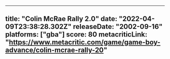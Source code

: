 
---
title: "Colin McRae Rally 2.0"
date: "2022-04-09T23:38:28.302Z"
releaseDate: "2002-09-16"
platforms: ["gba"]
score: 80
metacriticLink: "https://www.metacritic.com/game/game-boy-advance/colin-mcrae-rally-20"
---
